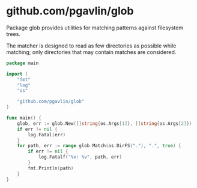 # github.com/pgavlin/glob

Package glob provides utilities for matching patterns against filesystem trees.

The matcher is designed to read as few directories as possible while matching; only directories that may contain
matches are considered.

```go
package main

import (
    "fmt"
    "log"
    "os"

    "github.com/pgavlin/glob"
)

func main() {
    glob, err := glob.New([]string{os.Args[1]}, []string{os.Args[2]})
    if err != nil {
        log.Fatal(err)
    }
    for path, err := range glob.Match(os.DirFS("."), ".", true) {
        if err != nil {
            log.Fatalf("%v: %v", path, err)
        }
        fmt.Println(path)
    }
}
```
